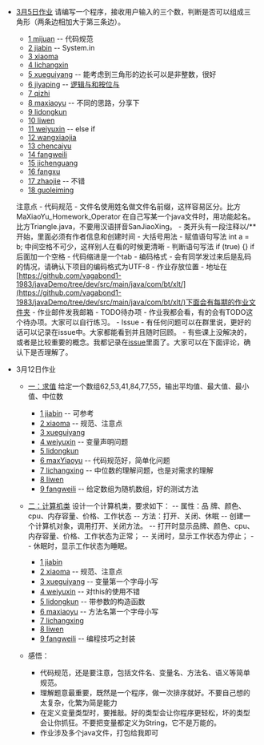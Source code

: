 - [3月5日作业](https://github.com/vagabond1-1983/javaDemo/tree/dev/src/main/java/com/bt/xlt/homework0305)
    请编写一个程序，接收用户输入的三个数，判断是否可以组成三角形（两条边相加大于第三条边）。
    - [1 mijuan](src/main/java/com/bt/xlt/homework0305/MiJuanHomeworkOperator.java) -- 代码规范
    - [2 jiabin](src/main/java/com/bt/xlt/homework0305/JiaBinPanDuanSanJiaoXing.java) -- System.in
    - [3 xiaoma](src/main/java/com/bt/xlt/homework0305/XiaoMa.java)
    - [4 lichangxin](src/main/java/com/bt/xlt/homework0305/LiChangXin.java)
    - [5 xueguiyang](src/main/java/com/bt/xlt/homework0305/XueGuiYang.java) -- 能考虑到三角形的边长可以是非整数，很好
    - [6 jiyaping](src/main/java/com/bt/xlt/homework0305/JiYaPingHomework_operator.java) -- [逻辑与和按位与](https://github.com/vagabond1-1983/javaDemo/issues/9)
    - [7 qizhi](src/main/java/com/bt/xlt/homework0305/QiZhiTriangle.java)
    - [8 maxiaoyu](src/main/java/com/bt/xlt/homework0305/MaXiaoYu.java) -- 不同的思路，分享下
    - [9 lidongkun](src/main/java/com/bt/xlt/homework0305/LiDongKunHomework_operator.java)
    - [10 liwen](src/main/java/com/bt/xlt/homework0305/LiWenHomework_operator.java)
    - [11 weiyuxin](src/main/java/com/bt/xlt/homework0305/WeiYuXinHomeWorkTest.java) -- else if
    - [12 wangxiaojia](src/main/java/com/bt/xlt/homework0305/WangXiaoJia.java)
    - [13 chencaiyu](src/main/java/com/bt/xlt/homework0305/ChenCaiYu.java)
    - [14 fangweili](src/main/java/com/bt/xlt/homework0305/FangWeiLi.java)
    - [15 jichenguang](src/main/java/com/bt/xlt/homework0305/JiChenGuang.java)
    - [16 fangxu](src/main/java/com/bt/xlt/homework0305/FangXu.java)
    - [17 zhaojie](src/main/java/com/bt/xlt/homework0305/ZhaoJieCheckTriangle.java) -- 不错
    - [18 guoleiming](src/main/java/com/bt/xlt/homework0305/GuoLeiMing.java)

    注意点
        - 代码规范
            - 文件名使用姓名做文件名前缀，这样容易区分。比方MaXiaoYu_Homework_Operator
                在自己写某一个java文件时，用功能起名。比方Triangle.java，不要用汉语拼音SanJiaoXing。
            - 类开头有一段注释以/**开始，里面必须有作者信息和创建时间
            - 大括号用法
            - 赋值语句写法 int a = b; 中间空格不可少，这样别人在看的时候更清晰
            - 判断语句写法 if (true) {}   if后面加一个空格
            - 代码缩进是一个tab
         - 编码格式
            - 会有同学发过来后是乱码的情况，请确认下项目的编码格式为UTF-8
         - 作业存放位置
            - 地址在 [https://github.com/vagabond1-1983/javaDemo/tree/dev/src/main/java/com/bt/xlt/](https://github.com/vagabond1-1983/javaDemo/tree/dev/src/main/java/com/bt/xlt/)下面会有每期的作业文件夹
            - 作业邮件发我邮箱
         - TODO待办项
            - 作业我都会看，有的会有TODO这个待办项。大家可以自行练习。
         - Issue
            - 有任何问题可以在群里说，更好的话可以记录在issue中。大家都能看到并且随时回顾。
            - 有些课上没解决的，或者是比较重要的概念。我都记录在[issue](https://github.com/vagabond1-1983/javaDemo/issues)里面了。大家可以在下面评论，确认下是否理解了。

- 3月12日作业
    - [一：求值](https://github.com/vagabond1-1983/javaDemo/tree/dev/src/main/java/com/bt/xlt/homework0312/getValues)
    给定一个数组62,53,41,84,77,55，输出平均值、最大值、最小值、中位数
        - [1 jiabin](src/main/java/com/bt/xlt/homework0312/getValues/JiaBinCheckNum.java) -- 可参考
        - [2 xiaoma](src/main/java/com/bt/xlt/homework0312/getValues/XiaoMa.java) -- 规范、注意点
        - [3 xueguiyang](src/main/java/com/bt/xlt/homework0312/getValues/XueGuiYangCheckNum.java)
        - [4 weiyuxin](src/main/java/com/bt/xlt/homework0312/getValues/WeiYuXinGetValueTest.java) -- 变量声明问题
        - [5 lidongkun](src/main/java/com/bt/xlt/homework0312/getValues/LiDongKunArraysValues.java)
        - [6 maxYiaoyu](src/main/java/com/bt/xlt/homework0312/getValues/MaXiaoYuArrayFind.java) -- 代码规范好，简单化问题
        - [7 lichangxing](src/main/java/com/bt/xlt/homework0312/getValues/LiChangxingArraryCompare.java) -- 中位数的理解问题，也是对需求的理解
        - [8 liwen](src/main/java/com/bt/xlt/homework0312/getValues/LiWenArrayOperate.java)
        - [9 fangweili](src/main/java/com/bt/xlt/homework0312/getValues/FangWeiLiArrayOperation.java) -- 给定数组为随机数组，好的测试方法


    - [二：计算机类](https://github.com/vagabond1-1983/javaDemo/tree/dev/src/main/java/com/bt/xlt/homework0312/computer)
    设计一个计算机类，要求如下：
        -- 属性：品 牌、颜色、cpu、内存容量、价格、工作状态
        -- 方法：打开、关闭、休眠
        -- 创建一个计算机对象，调用打开、关闭方法。
        -- 打开时显示品牌、颜色、cpu、内存容量、价格、工作状态为正常；
        -- 关闭时，显示工作状态为停止；
        -- 休眠时，显示工作状态为睡眠。
        - [1 jiabin](src/main/java/com/bt/xlt/homework0312/computer/JiaBinComputerTest.java)
        - [2 xiaoma](src/main/java/com/bt/xlt/homework0312/computer/XiaoMaComputerTest.java) -- 规范、注意点
        - [3 xueguiyang](src/main/java/com/bt/xlt/homework0312/computer/XueGuiYangComputerTest.java) -- 变量第一个字母小写
        - [4 weiyuxin](src/main/java/com/bt/xlt/homework0312/computer/WeiYuXinComputerDemo.java) -- 对this的使用不错
        - [5 lidongkun](src/main/java/com/bt/xlt/homework0312/computer/LiDongKunComputerState.java) -- 带参数的构造函数
        - [6 maxiaoyu](src/main/java/com/bt/xlt/homework0312/computer/MaXiaoYuClassDemo.java) -- 方法名第一个字母小写
        - [7 lichangxing](src/main/java/com/bt/xlt/homework0312/computer/LichangxingComputerDemo.java)
        - [8 liwen](src/main/java/com/bt/xlt/homework0312/computer/LiWenComputerTest.java)
        - [9 fangweili](src/main/java/com/bt/xlt/homework0312/computer/FangWeiLiComputerObject.java) -- 编程技巧之封装

    - 感悟：
        - 代码规范，还是要注意，包括文件名、变量名、方法名、语义等简单规范。
        - 理解题意最重要，既然是一个程序，做一次排序就好。不要自己想的太复杂，化繁为简是能力
        - 在定义变量类型时，要推敲。好的类型会让你程序更轻松，坏的类型会让你抓狂。不要把变量都定义为String，它不是万能的。
        - 作业涉及多个java文件，打包给我即可

